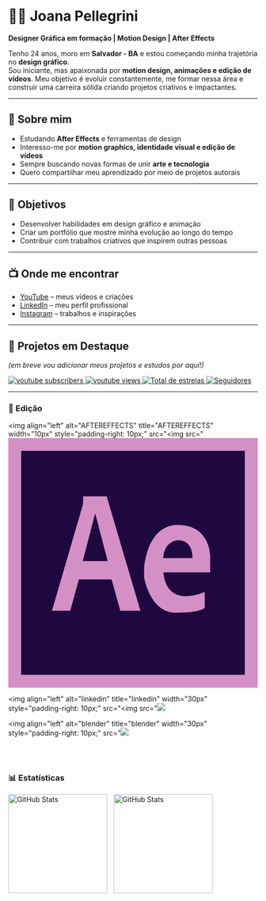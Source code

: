 # 👩‍💻 Joana Pellegrini  

**Designer Gráfica em formação | Motion Design | After Effects**  

Tenho 24 anos, moro em **Salvador - BA** e estou começando minha trajetória no **design gráfico**.  
Sou iniciante, mas apaixonada por **motion design, animações e edição de vídeos**. Meu objetivo é evoluir constantemente, me formar nessa área e construir uma carreira sólida criando projetos criativos e impactantes.  

---

## 🎨 Sobre mim
- Estudando **After Effects** e ferramentas de design  
- Interesso-me por **motion graphics, identidade visual e edição de vídeos**  
- Sempre buscando novas formas de unir **arte e tecnologia**  
- Quero compartilhar meu aprendizado por meio de projetos autorais  

---

## 🌱 Objetivos
- Desenvolver habilidades em design gráfico e animação  
- Criar um portfólio que mostre minha evolução ao longo do tempo  
- Contribuir com trabalhos criativos que inspirem outras pessoas  

---

## 📺 Onde me encontrar
- [YouTube](https://www.youtube.com/) – meus vídeos e criações  
- [LinkedIn](https://www.linkedin.com/) – meu perfil profissional  
- [Instagram](https://www.instagram.com/) – trabalhos e inspirações  

---

## 🚀 Projetos em Destaque
*(em breve vou adicionar meus projetos e estudos por aqui!)*  


<p align="left">
    <a href="https://www.youtube.com/@pssoawj">
        <img 
            alt="youtube subscribers" 
            title="Inscreva-se no meu canal" 
            src="https://custom-icon-badges.demolab.com/youtube/channel/subscribers/UCo-gJ8RnTn5akHqHvO55DVA?color=%23E05D44&label=Inscreva-se&logo=video&logoColor=white&style=for-the-badge&labelColor=CE4630"
        />
    </a>
    <a href="https://www.youtube.com/@pssoawj">
        <img 
            alt="youtube views" 
            title="Vizualizações no YouTube" 
            src="https://custom-icon-badges.demolab.com/youtube/channel/views/UCo-gJ8RnTn5akHqHvO55DVA?color=%23E1AD0E&logo=eye&logoColor=white&style=for-the-badge&labelColor=C79600"
        />
    </a> 
    <a href="https://github.com/joanapellegrini?tab=repositories&sort=stargazers">
        <img 
            alt="Total de estrelas" 
            title="Total de estrelas GitHub" 
            src="https://custom-icon-badges.demolab.com/github/stars/joanapellegrini?color=55960c&style=for-the-badge&labelColor=488207&logo=star&label=estrelas"
        />
    </a>
    <a href="https://github.com/joanapellegrini?tab=followers">
        <img 
            alt="Seguidores" 
            title="Me siga no GitHub" 
            src="https://custom-icon-badges.demolab.com/github/followers/joanapellegrini?color=236ad3&labelColor=1155ba&style=for-the-badge&logo=github&label=Seguidores&logoColor=white"
        />
    </a>
</p>

---

### 🤖 Edição

<img 
    align="left" 
    alt="AFTEREFFECTS"
    title="AFTEREFFECTS" 
    width="10px" 
    style="padding-right: 10px;" 
    src="<img src="<svg viewBox="0 0 128 128">
<path fill="#1F0740" d="M6.5 6.5h115v115H6.5z"></path><path fill="#D490C5" d="M0 0v128h128V0H0zm121.5 121.5H6.5V6.5h115v115z"></path><path fill="#D490C5" d="M103.5 59.2s-.6-14.6-16.5-14.6c-16 0-17.3 22-17.3 22v4.7S72.5 89.6 86 89.6s14.8-2.6 14.8-2.6v-8.1s-19.3 9.2-21.2-10h24v-9.7zm-9 2.4h-15s0-8.3 7.5-9.2c8.2 0 7.5 9.2 7.5 9.2zM50.5 29.9H38.4v3.8l-16 54.9h9.4l4.4-16.1H53l4.5 16.1h10.3L50.5 29.9zM38.2 63.1l6.4-24.5L51 63.1H38.2z"></path>
</svg>

<img 
    align="left" 
    alt="linkedin" 
    title="linkedin"
    width="30px" 
    style="padding-right: 10px;" 
    src="<img src="<img src="https://cdn.jsdelivr.net/gh/devicons/devicon@latest/icons/linkedin/linkedin-original.svg"
/>

<img 
    align="left" 
    alt="blender" 
    title="blender"
    width="30px" 
    style="padding-right: 10px;" 
    src="<img src="https://cdn.jsdelivr.net/gh/devicons/devicon@latest/icons/blender/blender-original.svg" 
/>

<br/>
<br/>

### 📊 Estatísticas

<p>
  <img 
    align="left" 
    alt="GitHub Stats" 
    height="200" 
    style="padding-right: 10px;" 
    src="https://github-readme-stats.vercel.app/api?username=joanapellegrini&show_icons=true&theme=tokyonight&include_all_commits=true&locale=pt-br" 
  />

<img 
      align="left" 
      alt="GitHub Stats" 
      height="200" 
      src="https://github-readme-stats.vercel.app/api/top-langs/?username=joanapellegrini&theme=tokyonight&layout=compact&custom_title=Tecnologias&langs_count=9" 
  />

</p>
